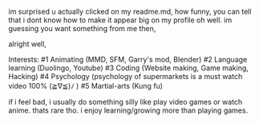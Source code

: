 im surprised u actually clicked on my readme.md, how funny, you can tell that i dont know how to make it appear big on my profile oh well.
im guessing you want something from me then,

alright well,

Interests: #1 Animating (MMD, SFM, Garry's mod, Blender) #2 Language learning (Duolingo, Youtube) #3 Coding (Website making, Game making, Hacking) #4 Psychology (psychology of supermarkets is a must watch video 100% (≧∇≦)ﾉ ) #5 Martial-arts (Kung fu)

if i feel bad, i usually do something silly like play video games or watch anime. thats rare tho. i enjoy learning/growing more than playing games.
